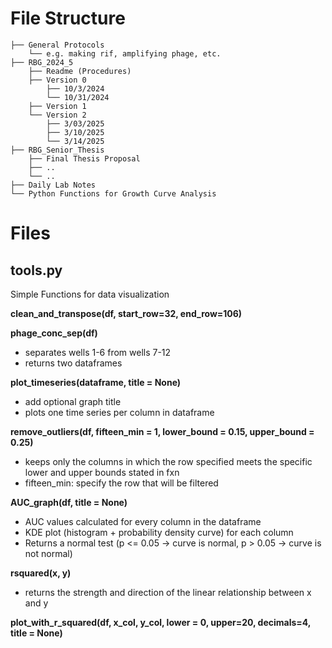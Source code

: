 # File Structure

```
├── General Protocols
    └── e.g. making rif, amplifying phage, etc.
├── RBG_2024_5
    ├── Readme (Procedures)
    ├── Version 0
        ├── 10/3/2024
        └── 10/31/2024
    ├── Version 1
    └── Version 2
        ├── 3/03/2025
        ├── 3/10/2025
        └── 3/14/2025
├── RBG_Senior_Thesis
    ├── Final Thesis Proposal
    ├── ..
    └── ..
├── Daily Lab Notes
└── Python Functions for Growth Curve Analysis
```

# Files

## tools.py

Simple Functions for data visualization

**clean_and_transpose(df, start_row=32, end_row=106)**

**phage_conc_sep(df)**
- separates wells 1-6 from wells 7-12
- returns two dataframes

**plot_timeseries(dataframe, title = None)**
- add optional graph title
- plots one time series per column in dataframe
  
**remove_outliers(df, fifteen_min = 1, lower_bound = 0.15, upper_bound = 0.25)**
- keeps only the columns in which the row specified meets the specific lower and upper bounds stated in fxn
- fifteen_min: specify the row that will be filtered

**AUC_graph(df, title = None)**
- AUC values calculated for every column in the dataframe
- KDE plot (histogram + probability density curve) for each column
- Returns a normal test (p <= 0.05 -> curve is normal, p > 0.05 -> curve is not normal)

**rsquared(x, y)**
- returns the strength and direction of the linear relationship between x and y

**plot_with_r_squared(df, x_col, y_col, lower = 0, upper=20, decimals=4, title = None)**
